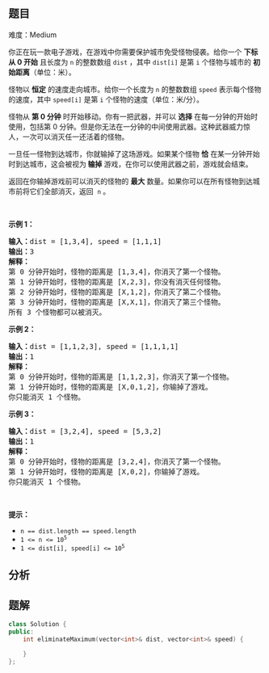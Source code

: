 
## 题目
难度：Medium
<p>你正在玩一款电子游戏，在游戏中你需要保护城市免受怪物侵袭。给你一个 <strong>下标从 0 开始</strong> 且长度为 <code>n</code> 的整数数组 <code>dist</code> ，其中 <code>dist[i]</code> 是第 <code>i</code> 个怪物与城市的 <strong>初始距离</strong>（单位：米）。</p>

<p>怪物以 <strong>恒定</strong> 的速度走向城市。给你一个长度为 <code>n</code> 的整数数组 <code>speed</code> 表示每个怪物的速度，其中 <code>speed[i]</code> 是第 <code>i</code> 个怪物的速度（单位：米/分）。</p>

<p>怪物从 <strong>第 0 分钟</strong> 时开始移动。你有一把武器，并可以 <strong>选择</strong> 在每一分钟的开始时使用，包括第 0 分钟。但是你无法在一分钟的中间使用武器。这种武器威力惊人，一次可以消灭任一还活着的怪物。</p>

<p>一旦任一怪物到达城市，你就输掉了这场游戏。如果某个怪物 <strong>恰</strong> 在某一分钟开始时到达城市，这会被视为<strong> 输掉</strong> 游戏，在你可以使用武器之前，游戏就会结束。</p>

<p>返回在你输掉游戏前可以消灭的怪物的 <strong>最大</strong> 数量。如果你可以在所有怪物到达城市前将它们全部消灭，返回  <code>n</code> 。</p>

<p> </p>

<p><strong>示例 1：</strong></p>

<pre>
<strong>输入：</strong>dist = [1,3,4], speed = [1,1,1]
<strong>输出：</strong>3
<strong>解释：</strong>
第 0 分钟开始时，怪物的距离是 [1,3,4]，你消灭了第一个怪物。
第 1 分钟开始时，怪物的距离是 [X,2,3]，你没有消灭任何怪物。
第 2 分钟开始时，怪物的距离是 [X,1,2]，你消灭了第二个怪物。
第 3 分钟开始时，怪物的距离是 [X,X,1]，你消灭了第三个怪物。
所有 3 个怪物都可以被消灭。</pre>

<p><strong>示例 2：</strong></p>

<pre>
<strong>输入：</strong>dist = [1,1,2,3], speed = [1,1,1,1]
<strong>输出：</strong>1
<strong>解释：</strong>
第 0 分钟开始时，怪物的距离是 [1,1,2,3]，你消灭了第一个怪物。
第 1 分钟开始时，怪物的距离是 [X,0,1,2]，你输掉了游戏。
你只能消灭 1 个怪物。
</pre>

<p><strong>示例 3：</strong></p>

<pre>
<strong>输入：</strong>dist = [3,2,4], speed = [5,3,2]
<strong>输出：</strong>1
<strong>解释：</strong>
第 0 分钟开始时，怪物的距离是 [3,2,4]，你消灭了第一个怪物。
第 1 分钟开始时，怪物的距离是 [X,0,2]，你输掉了游戏。 
你只能消灭 1 个怪物。
</pre>

<p> </p>

<p><strong>提示：</strong></p>

<ul>
	<li><code>n == dist.length == speed.length</code></li>
	<li><code>1 <= n <= 10<sup>5</sup></code></li>
	<li><code>1 <= dist[i], speed[i] <= 10<sup>5</sup></code></li>
</ul>

## 分析

## 题解
```cpp
class Solution {
public:
    int eliminateMaximum(vector<int>& dist, vector<int>& speed) {

    }
};
```